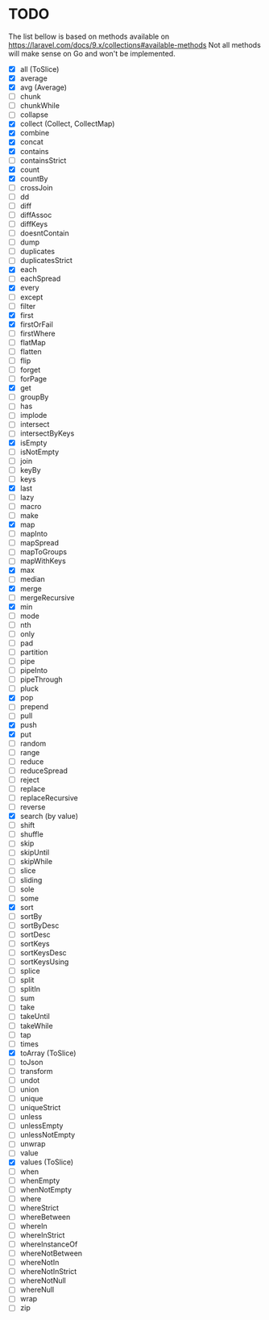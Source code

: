 # TODO
The list bellow is based on methods available on https://laravel.com/docs/9.x/collections#available-methods
Not all methods will make sense on Go and won't be implemented.
- [x] all (ToSlice)
- [x] average
- [x] avg (Average)
- [ ] chunk
- [ ] chunkWhile
- [ ] collapse
- [x] collect (Collect, CollectMap)
- [x] combine
- [x] concat
- [x] contains
- [ ] containsStrict
- [x] count
- [x] countBy
- [ ] crossJoin
- [ ] dd
- [ ] diff
- [ ] diffAssoc
- [ ] diffKeys
- [ ] doesntContain
- [ ] dump
- [ ] duplicates
- [ ] duplicatesStrict
- [x] each
- [ ] eachSpread
- [x] every
- [ ] except
- [ ] filter
- [x] first
- [x] firstOrFail
- [ ] firstWhere
- [ ] flatMap
- [ ] flatten
- [ ] flip
- [ ] forget
- [ ] forPage
- [x] get
- [ ] groupBy
- [ ] has
- [ ] implode
- [ ] intersect
- [ ] intersectByKeys
- [x] isEmpty
- [ ] isNotEmpty
- [ ] join
- [ ] keyBy
- [ ] keys
- [x] last
- [ ] lazy
- [ ] macro
- [ ] make
- [x] map
- [ ] mapInto
- [ ] mapSpread
- [ ] mapToGroups
- [ ] mapWithKeys
- [x] max
- [ ] median
- [x] merge
- [ ] mergeRecursive
- [x] min
- [ ] mode
- [ ] nth
- [ ] only
- [ ] pad
- [ ] partition
- [ ] pipe
- [ ] pipeInto
- [ ] pipeThrough
- [ ] pluck
- [x] pop
- [ ] prepend
- [ ] pull
- [x] push
- [x] put
- [ ] random
- [ ] range
- [ ] reduce
- [ ] reduceSpread
- [ ] reject
- [ ] replace
- [ ] replaceRecursive
- [ ] reverse
- [x] search (by value)
- [ ] shift
- [ ] shuffle
- [ ] skip
- [ ] skipUntil
- [ ] skipWhile
- [ ] slice
- [ ] sliding
- [ ] sole
- [ ] some
- [x] sort 
- [ ] sortBy
- [ ] sortByDesc
- [ ] sortDesc
- [ ] sortKeys
- [ ] sortKeysDesc
- [ ] sortKeysUsing
- [ ] splice
- [ ] split
- [ ] splitIn
- [ ] sum
- [ ] take
- [ ] takeUntil
- [ ] takeWhile
- [ ] tap
- [ ] times
- [x] toArray (ToSlice)
- [ ] toJson
- [ ] transform
- [ ] undot
- [ ] union
- [ ] unique
- [ ] uniqueStrict
- [ ] unless
- [ ] unlessEmpty
- [ ] unlessNotEmpty
- [ ] unwrap
- [ ] value
- [x] values (ToSlice)
- [ ] when
- [ ] whenEmpty
- [ ] whenNotEmpty
- [ ] where
- [ ] whereStrict
- [ ] whereBetween
- [ ] whereIn
- [ ] whereInStrict
- [ ] whereInstanceOf
- [ ] whereNotBetween
- [ ] whereNotIn
- [ ] whereNotInStrict
- [ ] whereNotNull
- [ ] whereNull
- [ ] wrap
- [ ] zip
